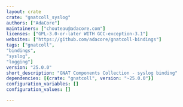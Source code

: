 ```yaml
---
layout: crate
crate: "gnatcoll_syslog"
authors: ["AdaCore"]
maintainers: ["chouteau@adacore.com"]
licenses: ["GPL-3.0-or-later WITH GCC-exception-3.1"]
websites: ["https://github.com/adacore/gnatcoll-bindings"]
tags: ["gnatcoll",
"bindings",
"syslog",
"logging"]
version: "25.0.0"
short_description: "GNAT Components Collection - syslog binding"
dependencies: [{crate: "gnatcoll", version: "~25.0.0"}]
configuration_variables: []
configuration_values: []

---
```



